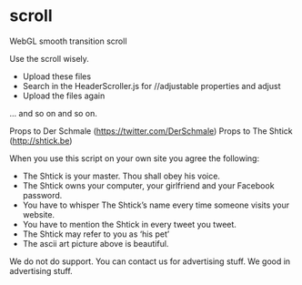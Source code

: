 # scroll
WebGL smooth transition scroll

Use the scroll wisely.

- Upload these files
- Search in the HeaderScroller.js for //adjustable properties and adjust 
- Upload the files again

… and so on and so on.

Props to Der Schmale (https://twitter.com/DerSchmale)
Props to The Shtick (http://shtick.be)

When you use this script on your own site you agree the following:
- The Shtick is your master. Thou shall obey his voice.
- The Shtick owns your computer, your girlfriend and your Facebook password.
- You have to whisper The Shtick’s name every time someone visits your website.
- You have to mention the Shtick in every tweet you tweet.
- The Shtick may refer to you as ‘his pet’
- The ascii art picture above is beautiful. 

We do not do support.
You can contact us for advertising stuff. We good in advertising stuff.
